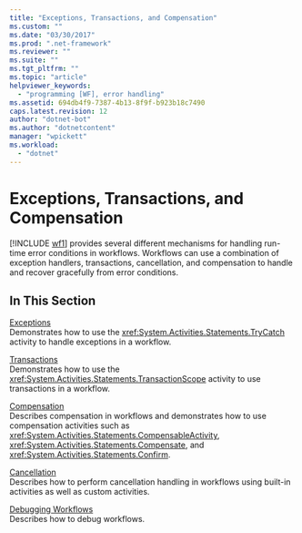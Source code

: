 ```yaml
---
title: "Exceptions, Transactions, and Compensation"
ms.custom: ""
ms.date: "03/30/2017"
ms.prod: ".net-framework"
ms.reviewer: ""
ms.suite: ""
ms.tgt_pltfrm: ""
ms.topic: "article"
helpviewer_keywords: 
  - "programming [WF], error handling"
ms.assetid: 694db4f9-7387-4b13-8f9f-b923b18c7490
caps.latest.revision: 12
author: "dotnet-bot"
ms.author: "dotnetcontent"
manager: "wpickett"
ms.workload: 
  - "dotnet"
---
```

# Exceptions, Transactions, and Compensation
[!INCLUDE [wf1](../../../includes/wf1-md.md)] provides several different mechanisms for handling run-time error conditions in workflows. Workflows can use a combination of exception handlers, transactions, cancellation, and compensation to handle and recover gracefully from error conditions.  
  
## In This Section  
 [Exceptions](../../../docs/framework/windows-workflow-foundation/exceptions.md)  
 Demonstrates how to use the <xref:System.Activities.Statements.TryCatch> activity to handle exceptions in a workflow.  
  
 [Transactions](../../../docs/framework/windows-workflow-foundation/workflow-transactions.md)  
 Demonstrates how to use the <xref:System.Activities.Statements.TransactionScope> activity to use transactions in a workflow.  
  
 [Compensation](../../../docs/framework/windows-workflow-foundation/compensation.md)  
 Describes compensation in workflows and demonstrates how to use compensation activities such as <xref:System.Activities.Statements.CompensableActivity>, <xref:System.Activities.Statements.Compensate>, and <xref:System.Activities.Statements.Confirm>.  
  
 [Cancellation](../../../docs/framework/windows-workflow-foundation/modeling-cancellation-behavior-in-workflows.md)  
 Describes how to perform cancellation handling in workflows using built-in activities as well as custom activities.  
  
 [Debugging Workflows](../../../docs/framework/windows-workflow-foundation/debugging-workflows.md)  
 Describes how to debug workflows.

